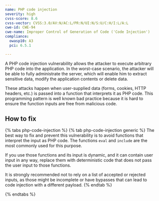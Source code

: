 ```yaml
---
name: PHP code injection
severity: high
cvss-score: 8.6
cvss-vector: CVSS:3.0/AV:N/AC:L/PR:N/UI:N/S:U/C:H/I:L/A:L
cwe-id: CWE-94
cwe-name: Improper Control of Generation of Code ('Code Injection')
compliance:
  owasp10: A3
  pci: 6.5.1

---            
```


A PHP code injection vulnerability allows the attacker to execute arbitrary PHP code into the application. In the worst-case scenario, the attacker will be able to fully administrate the server, which will enable him to extract sensitive data, modify the application contents or delete data.

These attacks happen when user-supplied data (forms, cookies, HTTP headers, etc.) is passed into a function that interprets it as PHP code. This programming pattern is well known bad practice because it is hard to ensure the function inputs are free from malicious code.

## How to fix

{% tabs php-code-injection %}
{% tab php-code-injection generic %}
The best way to fix and prevent this vulnerability is to avoid functions that interpret the input as PHP code. The functions `eval` and `include` are the most commonly used for this purpose.

If you use those functions and its input is dynamic, and it can contain user input in any way, replace them with deterministic code that does not pass the user input to those functions.

It is strongly recommended not to rely on a list of accepted or rejected inputs, as those might be incomplete or have bypasses that can lead to code injection with a different payload.
{% endtab %}

{% endtabs %}
